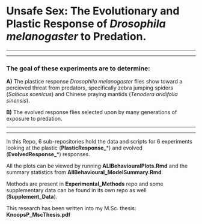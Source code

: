 # Unsafe Sex: The Evolutionary and Plastic Response of *Drosophila melanogaster* to Predation.

______________________________________________________________________
______________________________________________________________________

### The goal of these experiments are to determine:

  **A)** The plastice response *Drosophila melanogaster* flies show toward a percieved threat from predators, specifically zebra jumping spiders (*Salticus scenicus*) and Chinese praying mantids (*Tenodera aridifolia sinensis*).
  
  **B)** The evolved response flies selected upon by many generations of exposure to predation.
  
______________________________________________________________________
______________________________________________________________________

  In this Repo, 6 sub-repositories hold the data and scripts for 6 experiments looking at the plastic (**PlasticResponse_**\*) and evolved (**EvolvedResponse_**\*) responses. 

  All the plots can be viewed by running **ALlBehaviouralPlots.Rmd** and the summary statistics from **AllBehavioural_ModelSummary.Rmd**. 

  Methods are present in **Experimental_Methods** repo and some supplementary data can be found in its own repo as well (**Supplement_Data**).  
  
  This research has been written into my M.Sc. thesis: **KnoopsP_MscThesis.pdf**






